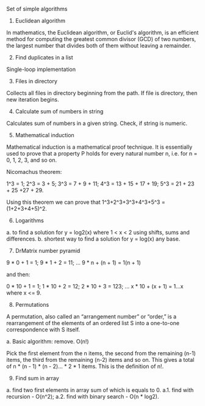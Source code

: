 Set of simple algorithms

1. Euclidean algorithm

In mathematics, the Euclidean algorithm, or Euclid's algorithm, is an efficient method for computing the greatest 
common divisor (GCD) of two numbers, the largest number that divides both of them without leaving a remainder. 

2. Find duplicates in a list

Single-loop implementation

3. Files in directory

Collects all files in directory beginning from the path.
If file is directory, then new iteration begins.

4. Calculate sum of numbers in string

Calculates sum of numbers in a given string. Check, if string is numeric.

5. Mathematical induction

Mathematical induction is a mathematical proof technique.
It is essentially used to prove that a property P holds for every natural number n, i.e. for n = 0, 1, 2, 3, and so on.

Nicomachus theorem:

1^3 = 1;
2^3 = 3 + 5;
3^3 = 7 + 9 + 11;
4^3 = 13 + 15 + 17 + 19;
5^3 = 21 + 23 + 25 +27 + 29.

Using this theorem we can prove that 1^3+2^3+3^3+4^3+5^3 = (1+2+3+4+5)^2.

6. Logarithms

a. to find a solution for y = log2(x) where 1 < x < 2 using shifts, sums and differences.
b. shortest way to find a solution for y = log(x) any base.

7. DrMatrix number pyramid

9 * 0 + 1 = 1;
9 * 1 + 2 = 11;
...
9 * n + (n + 1) = 1(n + 1)

and then:

0 * 10 + 1 = 1;
1 * 10 + 2 = 12;
2 * 10 + 3 = 123;
...
x * 10 + (x + 1) = 1...x where x <= 9.

8. Permutations

A permutation, also called an “arrangement number” or “order,” is a rearrangement of the elements of an ordered list S into a one-to-one correspondence with S itself.

a. Basic algorithm: remove. O(n!)

Pick the first element from the n items, the second from the remaining (n-1) items, the third from the remaining (n-2) items 
and so on. This gives a total of n * (n - 1) * (n - 2)... * 2 * 1 items. This is the definition of n!.

9. Find sum in array

a. find two first elements in array sum of which is equals to 0.
a.1. find with recursion - O(n^2);
a.2. find with binary search - O(n * log2).
